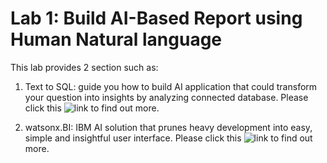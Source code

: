 # Lab 1: Build AI-Based Report using Human Natural language

This lab provides 2 section such as:

1. Text to SQL: guide you how to build AI application that could transform your question into insights by analyzing connected database. Please click this ![link](https://github.com/Client-Engineering-Indonesia/Incubation-Agentic-AI-2025-batch-4-29Oct/tree/main/LAB1%20-%20Build%20AI-Based%20Report%20using%20Human%20Natural%20Language/text2sql) to find out more.


2. watsonx.BI: IBM AI solution that prunes heavy development into easy, simple and insightful user interface. Please click this ![link](https://github.com/Client-Engineering-Indonesia/Incubation-Agentic-AI-2025-batch-4-29Oct/tree/main/LAB1%20-%20Build%20AI-Based%20Report%20using%20Human%20Natural%20Language/watsonxBI) to find out more.

